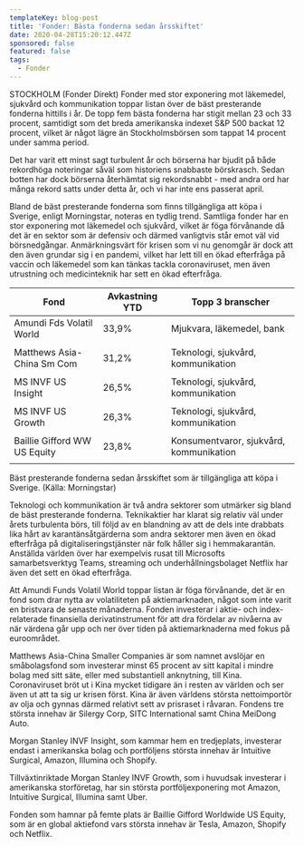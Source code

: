 ```yaml
---
templateKey: blog-post
title: 'Fonder: Bästa fonderna sedan årsskiftet'
date: 2020-04-28T15:20:12.447Z
sponsored: false
featured: false
tags:
  - Fonder
---
```

STOCKHOLM (Fonder Direkt) Fonder med stor exponering mot läkemedel, sjukvård och kommunikation toppar listan över de bäst presterande fonderna hittills i år. De topp fem bästa fonderna har stigit mellan 23 och 33 procent, samtidigt som det breda amerikanska indexet S&P 500 backat 12 procent, vilket är något lägre än Stockholmsbörsen som tappat 14 procent under samma period.

Det har varit ett minst sagt turbulent år och börserna har bjudit på både rekordhöga noteringar såväl som historiens snabbaste börskrasch. Sedan botten har dock börserna återhämtat sig rekordsnabbt - med andra ord har många rekord satts under detta år, och vi har inte ens passerat april.

Bland de bäst presterande fonderna som finns tillgängliga att köpa i Sverige, enligt Morningstar, noteras en tydlig trend. Samtliga fonder har en stor exponering mot läkemedel och sjukvård, vilket är föga förvånande då det är en sektor som är defensiv och därmed vanligtvis står emot väl vid börsnedgångar. Anmärkningsvärt för krisen som vi nu genomgår är dock att den även grundar sig i en pandemi, vilket har lett till en ökad efterfråga på vaccin och läkemedel som kan tänkas tackla coronaviruset, men även utrustning och medicinteknik har sett en ökad efterfråga.

<!--StartFragment-->



| **Fond**                     | **Avkastning YTD** | **Topp 3 branscher**                    |
| ---------------------------- | ------------------ | --------------------------------------- |
| Amundi Fds Volatil World     | 33,9%              | Mjukvara, läkemedel, bank               |
|                              |                    |                                         |
| Matthews Asia-China Sm Com   | 31,2%              | Teknologi, sjukvård, kommunikation      |
|                              |                    |                                         |
| MS INVF US Insight           | 26,5%              | Teknologi, sjukvård, kommunikation      |
|                              |                    |                                         |
| MS INVF US Growth            | 26,3%              | Teknologi, sjukvård, kommunikation      |
|                              |                    |                                         |
| Baillie Gifford WW US Equity | 23,8%              | Konsumentvaror, sjukvård, kommunikation |
|                              |                    |                                         |

<!--EndFragment-->
Bäst presterande fonderna sedan årsskiftet som är tillgängliga att köpa i Sverige. (Källa: Morningstar)

Teknologi och kommunikation är två andra sektorer som utmärker sig bland de bäst presterande fonderna. Teknikaktier har klarat sig relativ väl under årets turbulenta börs, till följd av en blandning av att de dels inte drabbats lika hårt av karantänsåtgärderna som andra sektorer men även en ökad efterfråga på digitaliseringstjänster när folk håller sig i hemmakarantän. Anställda världen över har exempelvis rusat till Microsofts samarbetsverktyg Teams, streaming och underhållningsbolaget Netflix har även det sett en ökad efterfråga.

Att Amundi Funds Volatil World toppar listan är föga förvånande, det är en fond som drar nytta av volatiliteten på aktiemarknaden, något som inte varit en bristvara de senaste månaderna. Fonden investerar i aktie- och index-relaterade finansiella derivatinstrument för att dra fördelar av nivåerna av när värdena går upp och ner över tiden på aktiemarknaderna med fokus på euroområdet.

Matthews Asia-China Smaller Companies är som namnet avslöjar en småbolagsfond som investerar minst 65 procent av sitt kapital i mindre bolag med sitt säte, eller med substantiell anknytning, till Kina. Coronaviruset bröt ut i Kina mycket tidigare än i resten av världen och ser även ut att ta sig ur krisen först. Kina är även världens största nettoimportör av olja och gynnas därmed relativt sett av prisraset i råvaran. Fondens tre största innehav är Silergy Corp, SITC International samt China MeiDong Auto.

Morgan Stanley INVF Insight, som kammar hem en tredjeplats, investerar endast i amerikanska bolag och portföljens största innehav är Intuitive Surgical, Amazon, Illumina och Shopify.

Tillväxtinriktade Morgan Stanley INVF Growth, som i huvudsak investerar i amerikanska storföretag, har sin största portföljexponering mot Amazon, Intuitive Surgical, Illumina samt Uber.

Fonden som hamnar på femte plats är Baillie Gifford Worldwide US Equity, som är en global aktiefond vars största innehav är Tesla, Amazon, Shopify och Netflix.